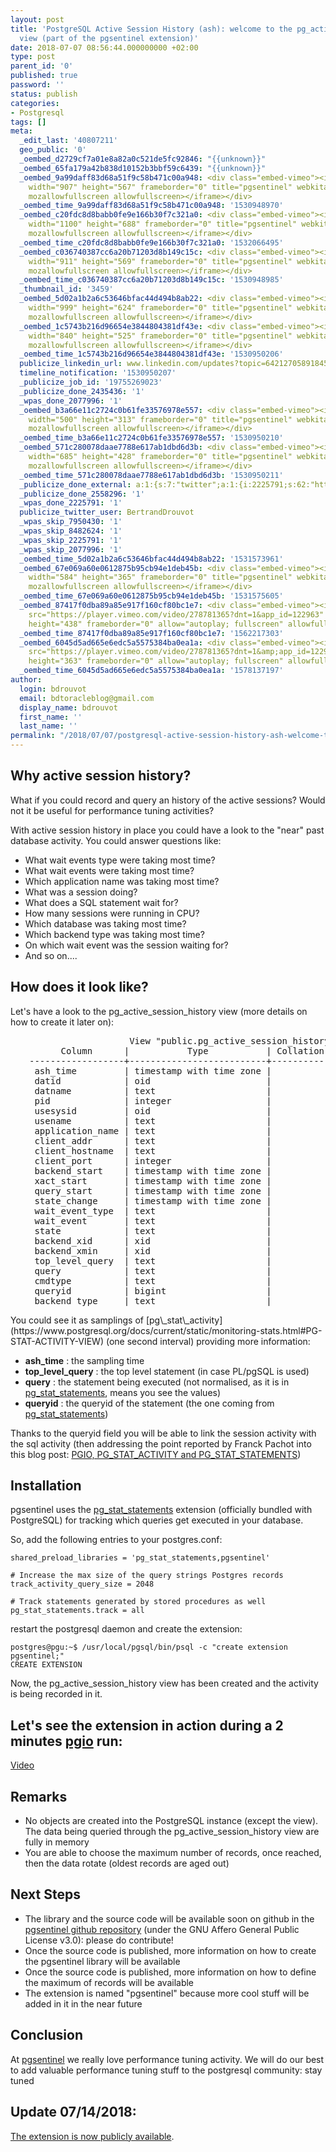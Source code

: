 ```yaml
---
layout: post
title: 'PostgreSQL Active Session History (ash): welcome to the pg_active_session_history
  view (part of the pgsentinel extension)'
date: 2018-07-07 08:56:44.000000000 +02:00
type: post
parent_id: '0'
published: true
password: ''
status: publish
categories:
- Postgresql
tags: []
meta:
  _edit_last: '40807211'
  geo_public: '0'
  _oembed_d2729cf7a01e8a82a0c521de5fc92846: "{{unknown}}"
  _oembed_65fa179a42b838d10152b3bbf59c6439: "{{unknown}}"
  _oembed_9a99daff83d68a51f9c58b471c00a948: <div class="embed-vimeo"><iframe src="https://player.vimeo.com/video/278781365?app_id=122963"
    width="907" height="567" frameborder="0" title="pgsentinel" webkitallowfullscreen
    mozallowfullscreen allowfullscreen></iframe></div>
  _oembed_time_9a99daff83d68a51f9c58b471c00a948: '1530948970'
  _oembed_c20fdc8d8babb0fe9e166b30f7c321a0: <div class="embed-vimeo"><iframe src="https://player.vimeo.com/video/278781365?app_id=122963"
    width="1100" height="688" frameborder="0" title="pgsentinel" webkitallowfullscreen
    mozallowfullscreen allowfullscreen></iframe></div>
  _oembed_time_c20fdc8d8babb0fe9e166b30f7c321a0: '1532066495'
  _oembed_c036740387cc6a20b71203d8b149c15c: <div class="embed-vimeo"><iframe src="https://player.vimeo.com/video/278781365?app_id=122963"
    width="911" height="569" frameborder="0" title="pgsentinel" webkitallowfullscreen
    mozallowfullscreen allowfullscreen></iframe></div>
  _oembed_time_c036740387cc6a20b71203d8b149c15c: '1530948985'
  _thumbnail_id: '3459'
  _oembed_5d02a1b2a6c53646bfac44d494b8ab22: <div class="embed-vimeo"><iframe src="https://player.vimeo.com/video/278781365?app_id=122963"
    width="999" height="624" frameborder="0" title="pgsentinel" webkitallowfullscreen
    mozallowfullscreen allowfullscreen></iframe></div>
  _oembed_1c5743b216d96654e3844804381df43e: <div class="embed-vimeo"><iframe src="https://player.vimeo.com/video/278781365?app_id=122963"
    width="840" height="525" frameborder="0" title="pgsentinel" webkitallowfullscreen
    mozallowfullscreen allowfullscreen></iframe></div>
  _oembed_time_1c5743b216d96654e3844804381df43e: '1530950206'
  publicize_linkedin_url: www.linkedin.com/updates?topic=6421270589184577536
  timeline_notification: '1530950207'
  _publicize_job_id: '19755269023'
  _publicize_done_2435436: '1'
  _wpas_done_2077996: '1'
  _oembed_b3a66e11c2724c0b61fe33576978e557: <div class="embed-vimeo"><iframe src="https://player.vimeo.com/video/278781365?app_id=122963"
    width="500" height="313" frameborder="0" title="pgsentinel" webkitallowfullscreen
    mozallowfullscreen allowfullscreen></iframe></div>
  _oembed_time_b3a66e11c2724c0b61fe33576978e557: '1530950210'
  _oembed_571c280078daae7788e617ab1dbd6d3b: <div class="embed-vimeo"><iframe src="https://player.vimeo.com/video/278781365?app_id=122963"
    width="685" height="428" frameborder="0" title="pgsentinel" webkitallowfullscreen
    mozallowfullscreen allowfullscreen></iframe></div>
  _oembed_time_571c280078daae7788e617ab1dbd6d3b: '1530950211'
  _publicize_done_external: a:1:{s:7:"twitter";a:1:{i:2225791;s:62:"https://twitter.com/BertrandDrouvot/status/1015504908097937408";}}
  _publicize_done_2558296: '1'
  _wpas_done_2225791: '1'
  publicize_twitter_user: BertrandDrouvot
  _wpas_skip_7950430: '1'
  _wpas_skip_8482624: '1'
  _wpas_skip_2225791: '1'
  _wpas_skip_2077996: '1'
  _oembed_time_5d02a1b2a6c53646bfac44d494b8ab22: '1531573961'
  _oembed_67e069a60e0612875b95cb94e1deb45b: <div class="embed-vimeo"><iframe src="https://player.vimeo.com/video/278781365?app_id=122963"
    width="584" height="365" frameborder="0" title="pgsentinel" webkitallowfullscreen
    mozallowfullscreen allowfullscreen></iframe></div>
  _oembed_time_67e069a60e0612875b95cb94e1deb45b: '1531575605'
  _oembed_87417f0dba89a85e917f160cf80bc1e7: <div class="embed-vimeo"><iframe title="pgsentinel"
    src="https://player.vimeo.com/video/278781365?dnt=1&app_id=122963" width="700"
    height="438" frameborder="0" allow="autoplay; fullscreen" allowfullscreen></iframe></div>
  _oembed_time_87417f0dba89a85e917f160cf80bc1e7: '1562217303'
  _oembed_6045d5ad665e6edc5a5575384ba0ea1a: <div class="embed-vimeo"><iframe title="pgsentinel"
    src="https://player.vimeo.com/video/278781365?dnt=1&amp;app_id=122963" width="580"
    height="363" frameborder="0" allow="autoplay; fullscreen" allowfullscreen></iframe></div>
  _oembed_time_6045d5ad665e6edc5a5575384ba0ea1a: '1578137197'
author:
  login: bdrouvot
  email: bdtoracleblog@gmail.com
  display_name: bdrouvot
  first_name: ''
  last_name: ''
permalink: "/2018/07/07/postgresql-active-session-history-ash-welcome-to-the-pg_active_session_history-view-part-of-the-pgsentinel-extension/"
---
```

<h2>Why active session history?</h2>
<p>What if you could record and query an history of the active sessions? Would not it be useful for performance tuning activities?</p>
<p>With active session history in place you could have a look to the "near" past database activity. You could answer questions like:</p>
<ul>
<li>What wait events type were taking most time?</li>
<li>What wait events were taking most time?</li>
<li>Which application name was taking most time?</li>
<li>What was a session doing?</li>
<li>What does a SQL statement wait for?</li>
<li>How many sessions were running in CPU?</li>
<li>Which database was taking most time?</li>
<li>Which backend type was taking most time?</li>
<li>On which wait event was the session waiting for?</li>
<li>And so on....</li>
</ul>
<h2>How does it look like?</h2>
<p>Let's have a look to the pg_active_session_history view (more details on how to create it later on):</p>
<pre style="padding-left:30px;">                   View "public.pg_active_session_history"
      Column      |           Type           | Collation | Nullable | Default
------------------+--------------------------+-----------+----------+---------
 ash_time         | timestamp with time zone |           |          |
 datid            | oid                      |           |          |
 datname          | text                     |           |          |
 pid              | integer                  |           |          |
 usesysid         | oid                      |           |          |
 usename          | text                     |           |          |
 application_name | text                     |           |          |
 client_addr      | text                     |           |          |
 client_hostname  | text                     |           |          |
 client_port      | integer                  |           |          |
 backend_start    | timestamp with time zone |           |          |
 xact_start       | timestamp with time zone |           |          |
 query_start      | timestamp with time zone |           |          |
 state_change     | timestamp with time zone |           |          |
 wait_event_type  | text                     |           |          |
 wait_event       | text                     |           |          |
 state            | text                     |           |          |
 backend_xid      | xid                      |           |          |
 backend_xmin     | xid                      |           |          |
 top_level_query  | text                     |           |          |
 query            | text                     |           |          |
 cmdtype          | text                     |           |          |
 queryid          | bigint                   |           |          |
 backend_type     | text                     |           |          |
</pre>
You could see it as samplings of&nbsp;[pg\_stat\_activity](https://www.postgresql.org/docs/current/static/monitoring-stats.html#PG-STAT-ACTIVITY-VIEW)&nbsp;(one second interval) providing more information:

- **ash\_time** : the sampling time
- **top\_level\_query** : the top level statement (in case&nbsp;PL/pgSQL is used)
- **query** : the statement being executed (not normalised, as it is in [pg\_stat\_statements](https://www.postgresql.org/docs/current/static/pgstatstatements.html), means you see the values)
- **queryid** : the queryid of the statement (the one coming from [pg\_stat\_statements](https://www.postgresql.org/docs/current/static/pgstatstatements.html))

Thanks to the queryid field you will be able to link the session activity with the sql activity (then addressing the point reported by Franck Pachot into this blog post: [PGIO, PG\_STAT\_ACTIVITY and PG\_STAT\_STATEMENTS](https://blog.dbi-services.com/pgio-pg_stat_activity-and-pg_stat_statements/))

## Installation

pgsentinel uses the&nbsp;[pg\_stat\_statements](http://www.postgresql.org/docs/current/static/pgstatstatements.html)&nbsp;extension (officially bundled with PostgreSQL) for tracking which queries get executed in your database.

So, add the following entries to your postgres.conf:

```
shared_preload_libraries = 'pg_stat_statements,pgsentinel'

# Increase the max size of the query strings Postgres records
track_activity_query_size = 2048

# Track statements generated by stored procedures as well
pg_stat_statements.track = all
```

restart the postgresql daemon and create the extension:

```
postgres@pgu:~$ /usr/local/pgsql/bin/psql -c "create extension pgsentinel;"
CREATE EXTENSION
```

Now, the pg\_active\_session\_history view has been created and the activity is being recorded in it.

## Let's see the extension in action during a 2 minutes&nbsp;[pgio](https://kevinclosson.net/2018/05/22/sneak-preview-of-pgio-the-slob-method-for-postgressql-part-i-the-beta-pgio-readme-file/) run:

[Video](https://vimeo.com/278781365)

## Remarks

- No objects are created into the PostgreSQL instance (except the view). The data being queried through the pg\_active\_session\_history view are fully in memory
- You are able to choose the maximum number of records, once reached, then the data rotate (oldest records are aged out)

## Next Steps

- The library and the source code will be available soon on github in the [pgsentinel github repository](https://github.com/pgsentinel/pgsentinel) (under the GNU Affero General Public License v3.0): please do contribute!
- Once the source code is published, more information on how to create the pgsentinel library will be available
- Once the source code is published, more information on how to define the maximum of records will be available
- The extension is named "pgsentinel" because more cool stuff will be added in it in the near future

## Conclusion

At [pgsentinel](https://www.pgsentinel.com/) we really love performance tuning activity. We will do our best to add valuable performance tuning stuff to the postgresql community: stay tuned

## Update 07/14/2018:

[The extension is now publicly available](https://bdrouvot.wordpress.com/2018/07/14/postgresql-active-session-history-extension-is-now-publicly-available/).


